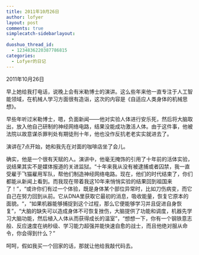 ```yaml
---
title: 2011年10月26日
author: lofyer
layout: post
comments: true
simplecatch-sidebarlayout:
  - 
duoshuo_thread_id:
  - 1234836220387786815
categories:
  - Lofyer的日记
---
```

2011年10月26日

早上她给我打电话，说晚上会有米勒博士的演讲。这么些年来他一直专注于人工智能领域，在机械人学习方面很有造诣，这次的内容是《自适应人类身体的机械思想》。

早些年听过米勒博士，嗯，负面新闻——他对实验人体进行安乐死，然后将大脑取出，放入他自己研制的神经网络电路，结果没能成功激活人体。由于这件事，他被法院以故意谋杀罪判处有期徒刑十年，他也没作反抗老老实实就进去了。

演讲在7点开始，她和我先在对面的咖啡店坐了会儿。

确实，他是一个很有天赋的人。演讲中，他毫无掩饰的引用了十年前的活体实验，说结果其实不是媒体报道的关进监狱。“十年来我从没有被逮捕或者囚禁，我一直受雇于飞猫雇用军队，帮他们制造神经网络电路。现在，他们的时代结束了，你们都能从新闻上看到。而我现在带着我这10年来悄悄实验的结果回到祖国来了！”，“或许你们有过一个体验，既是身体某个部位异常时，比如刀伤病变，而它自己在努力回到从前。它从DNA里获取它最初的消息，吸收能量，恢复它原本的面貌。“，“如果机器能够捕捉到这个过程，那么它便能够学习并且促进自身恢复”，“大脑的缺失可以造成身体不可恢复挫伤，大脑提供了功能和调度，机器先学习大脑功能，然后植入人体从而获得成长的温室”，“想想一下，你有一个钢铁意志般、反应速度在纳秒级、学习能力超强并能快速自愈的战士，而且他绝对服从命令，你会得到什么？”

呵呵，假如我买一个回家的话，那就让他给我敲代码去。
